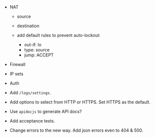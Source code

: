 - NAT
	- source
	- destination

	- add default rules to prevent auto-lockout:
		- out-if: lo
		- type: source
		- jump: ACCEPT

- Firewall

- IP sets

- Auth

- Add `/logs/settings`.

- Add options to select from HTTP or HTTPS. Set HTTPS as the default.

- Use `apidocjs` to generate API docs?

- Add acceptance tests.

- Change errors to the new way. Add json errors even to 404 & 500.